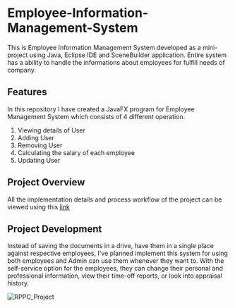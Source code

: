 # Employee-Information-Management-System
This is Employee Information Management System developed as a mini-project using Java, Eclipse IDE and SceneBuilder application. Entire system has a ability to handle the informations about employees for fulfill needs of company. 

## Features
In this repository I have created a JavaFX program for Employee Management System which consists of 4 different operation.
1. Viewing details of User 
2. Adding User
2. Removing User
3. Calculating the salary of each employee
4. Updating User

## Project Overview
All the implementation details and process workflow of the project can be viewed using this [link](https://www.linkedin.com/posts/praveen-chamod-4a634b217_java-javafx-mysql-activity-6936492125823844352-5VP4?utm_source=share&utm_medium=member_desktop)

## Project Development
Instead of saving the documents in a drive, have them in a single place against respective employees, I've planned implement this system for using both employees and Admin can use them whenever they want to. With the self-service option for the employees, they can change their personal and professional information, view their time-off reports, or look into appraisal history.

![RPPC_Project](https://user-images.githubusercontent.com/86168078/231932786-7b54c5d8-0f9e-4732-86ce-9925e712e4f3.png)
